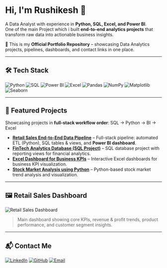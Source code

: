 # Hi, I'm Rushikesh 👋  

A Data Analyst with experience in **Python, SQL, Excel, and Power BI**.  
One of the main Project which i built **end-to-end analytics projects** that transform raw data into actionable business insights.

🚀 This is my **Official Portfolio Repository** – showcasing Data Analytics projects, pipelines, dashboards, and contact links in one place.

---

## 🛠️ Tech Stack

![Python](https://img.shields.io/badge/-Python-3776AB?style=flat-square&logo=python&logoColor=white)
![SQL](https://img.shields.io/badge/-SQL-4479A1?style=flat-square&logo=Microsoft-SQL-Server&logoColor=white)
![Power BI](https://img.shields.io/badge/-Power%20BI-F2C811?style=flat-square&logo=power-bi&logoColor=black)
![Excel](https://img.shields.io/badge/-Excel-217346?style=flat-square&logo=microsoft-excel&logoColor=white)
![Pandas](https://img.shields.io/badge/-Pandas-150458?style=flat-square&logo=pandas&logoColor=white)
![NumPy](https://img.shields.io/badge/-NumPy-013243?style=flat-square&logo=numpy&logoColor=white)
![Matplotlib](https://img.shields.io/badge/-Matplotlib-11557C?style=flat-square&logo=matplotlib&logoColor=white)
![Seaborn](https://img.shields.io/badge/-Seaborn-000000?style=flat-square&logo=seaborn)

---

## 🚀 Featured Projects

Showcasing projects in **full-stack workflow order**: SQL → Python → BI → Excel

- [**Retail Sales End-to-End Data Pipeline**](https://github.com/suryawanshirushikesh/Retail-Sales-ETL-BI-Pipeline/tree/main) – Full-stack pipeline: automated ETL (Python), SQL tables & views, and **Power BI dashboard**.  
- [**FinTech Analytics Database (SQL Project)**](https://github.com/suryawanshirushikesh/SQL-project) – SQL database project with reporting views for financial analytics.  
- [**Excel Dashboard for Business KPIs**](https://github.com/suryawanshirushikesh/excel-dashboard-kpis) – Interactive Excel dashboards for business KPI visualization.  
- [**Stock Market Analysis using Python**](https://github.com/suryawanshirushikesh/Stock-Market-Analysis-using-python) – Python-based stock market trend analysis and visualization.  

---

## 🖼 Retail Sales Dashboard

![Retail Sales Dashboard](Retail-Sales-ETL-BI_Pipeline/Power%20BI%20Dashboard/Dashboardd.png)

> Main dashboard showing core KPIs, revenue & profit trends, product performance, and customer segment insights.

---

## 📬 Contact Me

[![LinkedIn](https://img.shields.io/badge/LinkedIn-0A66C2?style=for-the-badge&logo=linkedin&logoColor=white)](https://www.linkedin.com/in/suryawanshirushikesh) 
[![GitHub](https://img.shields.io/badge/GitHub-181717?style=for-the-badge&logo=github&logoColor=white)](https://github.com/suryawanshirushikesh) 
[![Email](https://img.shields.io/badge/Email-D14836?style=for-the-badge&logo=gmail&logoColor=white)](mailto:suryawanshirushikesh1812@gmail.com)


